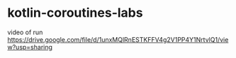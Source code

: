 # kotlin-coroutines-labs

video of run
https://drive.google.com/file/d/1unxMQlRnESTKFFV4g2V1PP4Y1NrtvlQ1/view?usp=sharing
